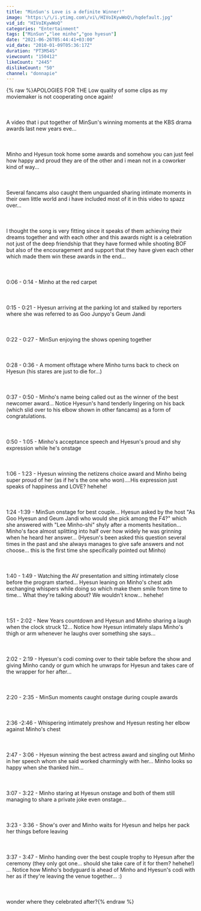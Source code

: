 ```yaml
---
title: "MinSun's Love is a definite Winner!"
image: "https:\/\/i.ytimg.com\/vi\/HIVoIKywWoQ\/hqdefault.jpg"
vid_id: "HIVoIKywWoQ"
categories: "Entertainment"
tags: ["MinSun","lee minho","goo hyesun"]
date: "2021-06-26T05:44:41+03:00"
vid_date: "2010-01-09T05:36:17Z"
duration: "PT3M54S"
viewcount: "150412"
likeCount: "2445"
dislikeCount: "50"
channel: "donnapie"
---
```

{% raw %}APOLOGIES FOR THE Low quality of some clips as my moviemaker is not cooperating once again!<br /><br /><br /><br />A video that i put together of MinSun's winning moments at the KBS drama awards last new years eve...  <br /><br /><br /><br />Minho and Hyesun took home some awards and somehow you can just feel how happy and proud they are of the other and i mean not in a coworker kind of way... <br /><br /><br /><br />Several fancams also caught them unguarded sharing intimate moments in their own little world and i have included most of it in this video to spazz over... <br /><br /><br /><br />I thought the song is very fitting since it speaks of them achieving their dreams together and with each other and this awards night is a celebration not just of the deep friendship that they have formed while shooting BOF but also of the encouragement and support that they have given each other which made them win these awards in the end...<br /><br /><br /><br />0:06 - 0:14 - Minho at the red carpet<br /><br /><br /><br />0:15 - 0:21 - Hyesun arriving at the parking lot and stalked by reporters where she was referred to as Goo Junpyo's Geum Jandi<br /><br /><br /><br />0:22 - 0:27 - MinSun enjoying the shows opening together<br /><br /><br /><br />0:28 - 0:36 - A moment offstage where Minho turns back to check on Hyesun (his stares are just to die for...)<br /><br /><br /><br />0:37 - 0:50 - Minho's name being called out as the winner of the best newcomer award... Notice Hyesun's hand tenderly lingering on his back (which slid over to his elbow shown in other fancams) as a form of congratulations.<br /><br /><br /><br />0:50 - 1:05 - Minho's acceptance speech and Hyesun's proud and shy expression while he's onstage<br /><br /><br /><br />1:06 - 1:23 - Hyesun winning the netizens choice award and Minho being super proud of her (as if he's the one who won)....His expression just speaks of happiness and LOVE? hehehe!<br /><br /><br /><br />1:24 -1:39 - MinSun onstage for best couple... Hyesun asked by the host &quot;As Goo Hyesun and Geum Jandi who would she pick among the F4?&quot; which she answered with &quot;Lee Minho-shi&quot; shyly after a moments hesitation... Minho's face almost splitting into half over how widely he was grinning when he heard her answer... (Hyesun's been asked this question several times in the past and she always manages to give safe answers and not choose... this is the first time she specifically pointed out Minho)<br /><br /><br /><br />1:40 - 1:49 - Watching the AV presentation and sitting intimately close before the program started... Hyesun leaning on Minho's chest adn exchanging whispers while doing so which make them smile from time to time... What they're talking about? We wouldn't know... hehehe!<br /><br /><br /><br />1:51 - 2:02 - New Years countdown and Hyesun and Minho sharing a laugh when the clock struck 12... Notice how Hyesun intimately slaps Minho's thigh or arm whenever he laughs over something she says...<br /><br /><br /><br />2:02 - 2:19 - Hyesun's codi coming over to their table before the show and giving Minho candy or gum which he unwraps for Hyesun and takes care of the wrapper for her after... <br /><br /><br /><br />2:20 - 2:35 - MinSun moments caught onstage during couple awards<br /><br /><br /><br />2:36 -2:46 - Whispering intimately preshow and Hyesun resting her elbow against Minho's chest<br /><br /><br /><br />2:47 - 3:06 - Hyesun winning the best actress award and singling out Minho in her speech whom she said worked charmingly with her... Minho looks so happy when she thanked him...<br /><br /><br /><br />3:07 - 3:22 - Minho staring at Hyesun onstage and both of them still managing to share a private joke even onstage...<br /><br /><br /><br />3:23 - 3:36 - Show's over and Minho waits for Hyesun and helps her pack her things before leaving<br /><br /><br /><br />3:37 - 3:47 - Minho handing over the best couple trophy to Hyesun after the ceremony (they only got one... should she take care of it for them? hehehe!) ... Notice how Minho's bodyguard is ahead of Minho and Hyesun's codi with her as if they're leaving the venue together... :)<br /><br /><br /><br />wonder where they celebrated after?{% endraw %}
